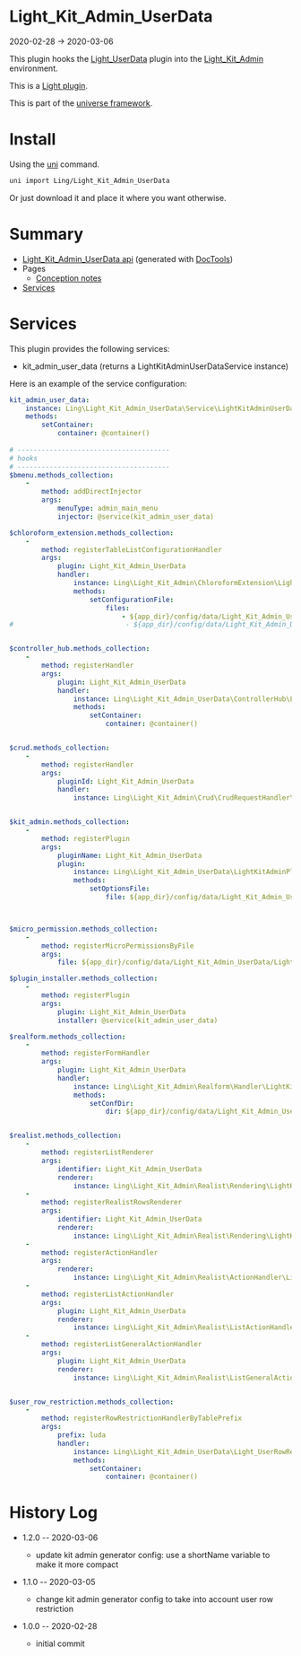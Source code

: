 Light_Kit_Admin_UserData
===========
2020-02-28 -> 2020-03-06



This plugin hooks the [Light_UserData](https://github.com/lingtalfi/Light_UserData) plugin into the [Light_Kit_Admin](https://github.com/lingtalfi/Light_Kit_Admin) environment.


This is a [Light plugin](https://github.com/lingtalfi/Light/blob/master/doc/pages/plugin.md).

This is part of the [universe framework](https://github.com/karayabin/universe-snapshot).


Install
==========
Using the [uni](https://github.com/lingtalfi/universe-naive-importer) command.
```bash
uni import Ling/Light_Kit_Admin_UserData
```

Or just download it and place it where you want otherwise.






Summary
===========
- [Light_Kit_Admin_UserData api](https://github.com/lingtalfi/Light_Kit_Admin_UserData/blob/master/doc/api/Ling/Light_Kit_Admin_UserData.md) (generated with [DocTools](https://github.com/lingtalfi/DocTools))
- Pages
    - [Conception notes](https://github.com/lingtalfi/Light_Kit_Admin_UserData/blob/master/doc/pages/conception-notes.md)
- [Services](#services)



Services
=========


This plugin provides the following services:

- kit_admin_user_data (returns a LightKitAdminUserDataService instance)


Here is an example of the service configuration:

```yaml
kit_admin_user_data:
    instance: Ling\Light_Kit_Admin_UserData\Service\LightKitAdminUserDataService
    methods:
        setContainer:
            container: @container()
            
# --------------------------------------
# hooks
# --------------------------------------
$bmenu.methods_collection:
    -
        method: addDirectInjector
        args:
            menuType: admin_main_menu
            injector: @service(kit_admin_user_data)

$chloroform_extension.methods_collection:
    -
        method: registerTableListConfigurationHandler
        args:
            plugin: Light_Kit_Admin_UserData
            handler:
                instance: Ling\Light_Kit_Admin\ChloroformExtension\LightKitAdminTableListConfigurationHandler
                methods:
                    setConfigurationFile:
                        files:
                            - ${app_dir}/config/data/Light_Kit_Admin_UserData/Light_ChloroformExtension/generated/lka_userdata.table_list.byml
#                            - ${app_dir}/config/data/Light_Kit_Admin_UserData/Light_ChloroformExtension/table_list.byml


$controller_hub.methods_collection:
    -
        method: registerHandler
        args:
            plugin: Light_Kit_Admin_UserData
            handler:
                instance: Ling\Light_Kit_Admin_UserData\ControllerHub\LightKitAdminUserDataControllerHubHandler
                methods:
                    setContainer:
                        container: @container()


$crud.methods_collection:
    -
        method: registerHandler
        args:
            pluginId: Light_Kit_Admin_UserData
            handler:
                instance: Ling\Light_Kit_Admin\Crud\CrudRequestHandler\LightKitAdminCrudRequestHandler


$kit_admin.methods_collection:
    -
        method: registerPlugin
        args:
            pluginName: Light_Kit_Admin_UserData
            plugin:
                instance: Ling\Light_Kit_Admin_UserData\LightKitAdminPlugin\LightKitAdminUserDataLkaPlugin
                methods:
                    setOptionsFile:
                        file: ${app_dir}/config/data/Light_Kit_Admin_UserData/Light_Kit_Admin/lka-options.byml



$micro_permission.methods_collection:
    -
        method: registerMicroPermissionsByFile
        args:
            file: ${app_dir}/config/data/Light_Kit_Admin_UserData/Light_MicroPermission/lka_userdata-micro-permissions.byml

$plugin_installer.methods_collection:
    -
        method: registerPlugin
        args:
            plugin: Light_Kit_Admin_UserData
            installer: @service(kit_admin_user_data)

$realform.methods_collection:
    -
        method: registerFormHandler
        args:
            plugin: Light_Kit_Admin_UserData
            handler:
                instance: Ling\Light_Kit_Admin\Realform\Handler\LightKitAdminRealformHandler
                methods:
                    setConfDir:
                        dir: ${app_dir}/config/data/Light_Kit_Admin_UserData/Light_Realform


$realist.methods_collection:
    -
        method: registerListRenderer
        args:
            identifier: Light_Kit_Admin_UserData
            renderer:
                instance: Ling\Light_Kit_Admin\Realist\Rendering\LightKitAdminRealistListRenderer
    -
        method: registerRealistRowsRenderer
        args:
            identifier: Light_Kit_Admin_UserData
            renderer:
                instance: Ling\Light_Kit_Admin\Realist\Rendering\LightKitAdminRealistRowsRenderer
    -
        method: registerActionHandler
        args:
            renderer:
                instance: Ling\Light_Kit_Admin\Realist\ActionHandler\LightKitAdminRealistActionHandler
    -
        method: registerListActionHandler
        args:
            plugin: Light_Kit_Admin_UserData
            renderer:
                instance: Ling\Light_Kit_Admin\Realist\ListActionHandler\LightKitAdminListActionHandler
    -
        method: registerListGeneralActionHandler
        args:
            plugin: Light_Kit_Admin_UserData
            renderer:
                instance: Ling\Light_Kit_Admin\Realist\ListGeneralActionHandler\LightKitAdminListGeneralActionHandler


$user_row_restriction.methods_collection:
    -
        method: registerRowRestrictionHandlerByTablePrefix
        args:
            prefix: luda
            handler:
                instance: Ling\Light_Kit_Admin_UserData\Light_UserRowRestriction\LightKitAdminUserDataRowRestrictionHandler
                methods:
                    setContainer:
                        container: @container()

```



History Log
=============

- 1.2.0 -- 2020-03-06

    - update kit admin generator config: use a shortName variable to make it more compact
    
- 1.1.0 -- 2020-03-05

    - change kit admin generator config to take into account user row restriction
    
- 1.0.0 -- 2020-02-28

    - initial commit